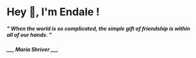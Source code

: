 <h1 title="head"> Hey 👋, I'm Endale !</h1>

**<h5><i>" When the world is so complicated, the simple gift of friendship is within all of our hands. "</i></h5>**

*<b>___ Maria Shriver ___</b>*
